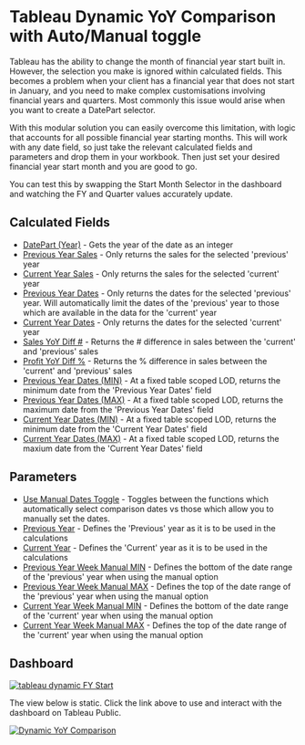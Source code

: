 # Tableau Dynamic YoY Comparison with Auto/Manual toggle
Tableau has the ability to change the month of financial year start built in. However, the selection you make is ignored within calculated fields. This becomes a problem when your client has a financial year that does not start in January, and you need to make complex customisations involving financial years and quarters. Most commonly this issue would arise when you want to create a DatePart selector.

With this modular solution you can easily overcome this limitation, with logic that accounts for all possible financial year starting months.
This will work with any date field, so just take the relevant calculated fields and parameters and drop them in your workbook. Then just set your desired financial year start month and you are good to go.

You can test this by swapping the Start Month Selector in the dashboard and watching the FY and Quarter values accurately update.
 
 ## Calculated Fields
- [DatePart (Year)](https://github.com/Kyle-Ross/Tableau-Dynamic-YoY-Comparison/blob/0d210dcdecc756673fa17d05385fbb99fc8d6494/Calculated%20Fields/DatePart%20(Year).txt) - Gets the year of the date as an integer
- [Previous Year Sales](https://github.com/Kyle-Ross/Tableau-Dynamic-YoY-Comparison/blob/0d210dcdecc756673fa17d05385fbb99fc8d6494/Calculated%20Fields/Previous%20Year%20Sales.txt) - Only returns the sales for the selected 'previous' year
- [Current Year Sales](https://github.com/Kyle-Ross/Tableau-Dynamic-YoY-Comparison/blob/0d210dcdecc756673fa17d05385fbb99fc8d6494/Calculated%20Fields/Current%20Year%20Sales.txt) - Only returns the sales for the selected 'current' year
- [Previous Year Dates](https://github.com/Kyle-Ross/Tableau-Dynamic-YoY-Comparison/blob/0d210dcdecc756673fa17d05385fbb99fc8d6494/Calculated%20Fields/Previous%20Year%20Dates.txt) - Only returns the dates for the selected 'previous' year. Will automatically limit the dates of the 'previous' year to those which are available in the data for the 'current' year
- [Current Year Dates](https://github.com/Kyle-Ross/Tableau-Dynamic-YoY-Comparison/blob/0d210dcdecc756673fa17d05385fbb99fc8d6494/Calculated%20Fields/Current%20Year%20Dates.txt) - Only returns the dates for the selected 'current' year
- [Sales YoY Diff #](https://github.com/Kyle-Ross/Tableau-Dynamic-YoY-Comparison/blob/0d210dcdecc756673fa17d05385fbb99fc8d6494/Calculated%20Fields/Sales%20YoY%20Diff%20%23.txt) - Returns the # difference in sales between the 'current' and 'previous' sales
- [Profit YoY Diff %](https://github.com/Kyle-Ross/Tableau-Dynamic-YoY-Comparison/blob/0d210dcdecc756673fa17d05385fbb99fc8d6494/Calculated%20Fields/Profit%20YoY%20Diff%20%25.txt) - Returns the % difference in sales between the 'current' and 'previous' sales
- [Previous Year Dates (MIN)](https://github.com/Kyle-Ross/Tableau-Dynamic-YoY-Comparison/blob/0d210dcdecc756673fa17d05385fbb99fc8d6494/Calculated%20Fields/Previous%20Year%20Dates%20(MIN).txt) - At a fixed table scoped LOD, returns the minimum date from the 'Previous Year Dates' field
- [Previous Year Dates (MAX)](https://github.com/Kyle-Ross/Tableau-Dynamic-YoY-Comparison/blob/0d210dcdecc756673fa17d05385fbb99fc8d6494/Calculated%20Fields/Previous%20Year%20Dates%20(MAX).txt) - At a fixed table scoped LOD, returns the maximum date from the 'Previous Year Dates' field
- [Current Year Dates (MIN)](https://github.com/Kyle-Ross/Tableau-Dynamic-YoY-Comparison/blob/0d210dcdecc756673fa17d05385fbb99fc8d6494/Calculated%20Fields/Current%20Year%20Dates%20(MIN).txt) - At a fixed table scoped LOD, returns the minimum date from the 'Current Year Dates' field
- [Current Year Dates (MAX)](https://github.com/Kyle-Ross/Tableau-Dynamic-YoY-Comparison/blob/0d210dcdecc756673fa17d05385fbb99fc8d6494/Calculated%20Fields/Current%20Year%20Dates%20(MAX).txt) - At a fixed table scoped LOD, returns the maxium date from the 'Current Year Dates' field

 ## Parameters
- [Use Manual Dates Toggle](https://github.com/Kyle-Ross/Tableau-Dynamic-YoY-Comparison/blob/0d210dcdecc756673fa17d05385fbb99fc8d6494/Parameters/Use%20Manual%20Dates%20Toggle.txt) - Toggles between the functions which automatically select comparison dates vs those which allow you to manually set the dates.
- [Previous Year](https://github.com/Kyle-Ross/Tableau-Dynamic-YoY-Comparison-with-Auto-Manual-toggle/blob/9a15c6676d8c9f408b0c74eb4782ece537ca7ce1/Parameters/Previous%20Year.txt) - Defines the 'Previous' year as it is to be used in the calculations
- [Current Year](https://github.com/Kyle-Ross/Tableau-Dynamic-YoY-Comparison-with-Auto-Manual-toggle/blob/9a15c6676d8c9f408b0c74eb4782ece537ca7ce1/Parameters/Current%20Year.txt) - Defines the 'Current' year as it is to be used in the calculations
- [Previous Year Week Manual MIN](https://github.com/Kyle-Ross/Tableau-Dynamic-YoY-Comparison-with-Auto-Manual-toggle/blob/9a15c6676d8c9f408b0c74eb4782ece537ca7ce1/Parameters/Previous%20Year%20Week%20Manual%20MIN.txt) - Defines the bottom of the date range of the 'previous' year when using the manual option
- [Previous Year Week Manual MAX](https://github.com/Kyle-Ross/Tableau-Dynamic-YoY-Comparison-with-Auto-Manual-toggle/blob/9a15c6676d8c9f408b0c74eb4782ece537ca7ce1/Parameters/Previous%20Year%20Week%20Manual%20MAX.txt) - Defines the top of the date range of the 'previous' year when using the manual option
- [Current Year Week Manual MIN](https://github.com/Kyle-Ross/Tableau-Dynamic-YoY-Comparison-with-Auto-Manual-toggle/blob/9a15c6676d8c9f408b0c74eb4782ece537ca7ce1/Parameters/Current%20Year%20Week%20Manual%20MIN.txt) - Defines the bottom of the date range of the 'current' year when using the manual option
- [Current Year Week Manual MAX](https://github.com/Kyle-Ross/Tableau-Dynamic-YoY-Comparison-with-Auto-Manual-toggle/blob/9a15c6676d8c9f408b0c74eb4782ece537ca7ce1/Parameters/Current%20Year%20Week%20Manual%20MAX.txt) - Defines the top of the date range of the 'current' year when using the manual option
 
 ## Dashboard
   [![tableau dynamic FY Start](https://img.shields.io/badge/review_on_tableau_public-1DA1F2?style=for-the-badge&logo=tableau&logoColor=white)](https://public.tableau.com/app/profile/kyle.ross6552/viz/DynamicYoYComparison/DynamicYoYComparison)
 
 The view below is static. Click the link above to use and interact with the dashboard on Tableau Public.
 
<div class='tableauPlaceholder' id='viz1655720865475' style='position: relative'><noscript><a href='https:&#47;&#47;github.com&#47;Kyle-Ross&#47;Tableau-Dynamic-YoY-Comparison'><img alt='Dynamic YoY Comparison ' src='https:&#47;&#47;public.tableau.com&#47;static&#47;images&#47;Dy&#47;DynamicYoYComparison&#47;DynamicYoYComparison&#47;1_rss.png' style='border: none' /></a></noscript><object class='tableauViz'  style='display:none;'><param name='host_url' value='https%3A%2F%2Fpublic.tableau.com%2F' /> <param name='embed_code_version' value='3' /> <param name='site_root' value='' /><param name='name' value='DynamicYoYComparison&#47;DynamicYoYComparison' /><param name='tabs' value='no' /><param name='toolbar' value='yes' /><param name='static_image' value='https:&#47;&#47;public.tableau.com&#47;static&#47;images&#47;Dy&#47;DynamicYoYComparison&#47;DynamicYoYComparison&#47;1.png' /> <param name='animate_transition' value='yes' /><param name='display_static_image' value='yes' /><param name='display_spinner' value='yes' /><param name='display_overlay' value='yes' /><param name='display_count' value='yes' /><param name='language' value='en-GB' /></object></div>
